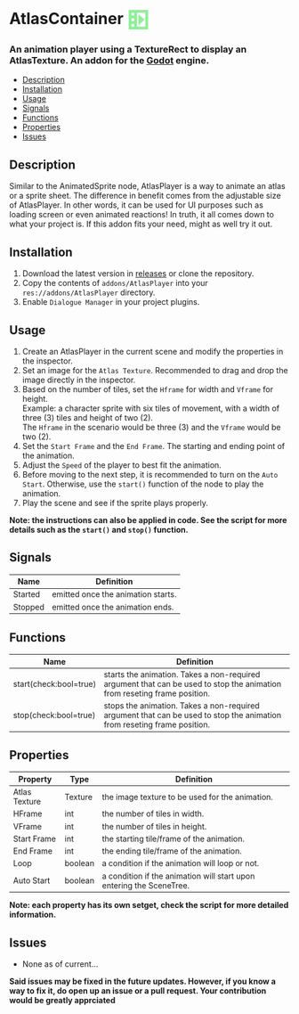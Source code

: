 # AtlasContainer <img align="center" alt="icon" width="40px" src="https://raw.githubusercontent.com/Nif-kun/godot-atlas-player/main/addons/AtlasPlayer/res/icon.svg" />
### An animation player using a TextureRect to display an AtlasTexture. An addon for the <a href="https://godotengine.org">Godot</a> engine.
 
* <a href="#description">Description</a></li>
* <a href="#installation">Installation</a></li>
* <a href="#usage">Usage</a></li>
* <a href="#signals">Signals</a></li>
* <a href="#functions">Functions</a></li>
* <a href="#properties">Properties</a></li>
* <a href="#issues">Issues</a></li>


## <a name="description">Description</a>
Similar to the AnimatedSprite node, AtlasPlayer is a way to animate an atlas or a sprite sheet. 
The difference in benefit comes from the adjustable size of AtlasPlayer. In other words, it can be used for UI purposes such as loading screen 
or even animated reactions! In truth, it all comes down to what your project is. If this addon fits your need, might as well try it out. 


## <a name="installation">Installation</a>
1. Download the latest version in <a href="https://github.com/Nif-kun/godot-atlas-player/releases">releases</a> or clone the repository.
2. Copy the contents of `addons/AtlasPlayer` into your `res://addons/AtlasPlayer` directory.
3. Enable `Dialogue Manager` in your project plugins.


## <a name="usage">Usage</a>
1. Create an AtlasPlayer in the current scene and modify the properties in the inspector.
2. Set an image for the `Atlas Texture`. Recommended to drag and drop the image directly in the inspector.
3. Based on the number of tiles, set the `Hframe` for width and `Vframe` for height. 
<br />Example: a character sprite with six tiles of movement, with a width of three (3) tiles and height of two (2).
<br />The `Hframe` in the scenario would be three (3) and the `Vframe` would be two (2).
4. Set the `Start Frame` and the `End Frame`. The starting and ending point of the animation.
5. Adjust the `Speed` of the player to best fit the animation.
6. Before moving to the next step, it is recommended to turn on the `Auto Start`. Otherwise, use the `start()` function of the node to play the animation.
7. Play the scene and see if the sprite plays properly.

**Note: the instructions can also be applied in code. See the script for more details such as the `start()` and `stop()` function.**

## <a name="signals">Signals</a>
Name           | Definition
-------------- | -------------
Started        | emitted once the animation starts.
Stopped        | emitted once the animation ends.

## <a name="functions">Functions</a>
Name                          | Definition
----------------------------- | -------------
start(check:bool=true)        | starts the animation. Takes a non-required argument that can be used to stop the animation from reseting frame position.
stop(check:bool=true)         | stops the animation. Takes a non-required argument that can be used to stop the animation from reseting frame position.

## <a name="properties">Properties</a>
Property         | Type             | Definition
---------------- | ---------------- | -------------
Atlas Texture    | Texture          | the image texture to be used for the animation. 
HFrame           | int              | the number of tiles in width.
VFrame           | int              | the number of tiles in height.
Start Frame      | int              | the starting tile/frame of the animation.
End Frame        | int              | the ending tile/frame of the animation.
Loop             | boolean          | a condition if the animation will loop or not.
Auto Start       | boolean          | a condition if the animation will start upon entering the SceneTree.

**Note: each property has its own setget, check the script for more detailed information.**

## <a name="issues">Issues</a>
* None as of current...

**Said issues may be fixed in the future updates. However, if you know a way to fix it, do open up an issue or a pull request. Your contribution would be greatly apprciated**

